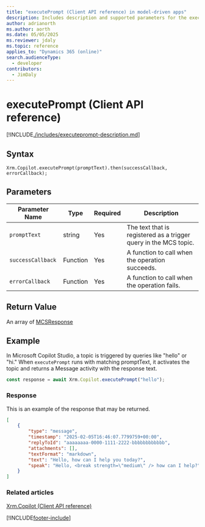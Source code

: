 ```yaml
---
title: "executePrompt (Client API reference) in model-driven apps"
description: Includes description and supported parameters for the executePrompt method.
author: adrianorth
ms.author: aorth
ms.date: 05/05/2025
ms.reviewer: jdaly
ms.topic: reference
applies_to: "Dynamics 365 (online)"
search.audienceType:
  - developer
contributors:
  - JimDaly
---
```


# executePrompt (Client API reference)

[!INCLUDE[./includes/executeprompt-description.md](./includes/executeprompt-description.md)]

## Syntax

`Xrm.Copilot.executePrompt(promptText).then(successCallback, errorCallback);`

## Parameters

| Parameter Name| Type| Required | Description|
| --- | --- | --- | --- |
| `promptText` | string | Yes | The text that is registered as a trigger query in the MCS topic.  |
| `successCallback` | Function | Yes | A function to call when the operation succeeds.|
| `errorCallback`   | Function | Yes | A function to call when the operation fails.|

## Return Value

An array of [MCSResponse](mcsresponse.md)

## Example

In Microsoft Copilot Studio, a topic is triggered by queries like "hello" or "hi." When `executePrompt` runs with matching promptText, it activates the topic and returns a Message activity with the response text.

```javascript
const response = await Xrm.Copilot.executePrompt("hello"); 
```

### Response

This is an example of the response that may be returned.

```json
[
    {
        "type": "message",
        "timestamp": "2025-02-05T16:46:07.7799759+00:00",
        "replyToId": "aaaaaaaa-0000-1111-2222-bbbbbbbbbbbb",
        "attachments": [],
        "textFormat": "markdown",
        "text": "Hello, how can I help you today?",
        "speak": "Hello, <break strength=\"medium\" /> how can I help?"
    }
]
```

### Related articles

[Xrm.Copilot (Client API reference)](../xrm-copilot.md)

[!INCLUDE[footer-include](../../../../../includes/footer-banner.md)]
